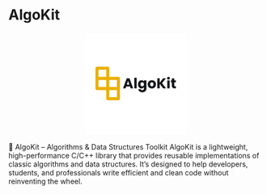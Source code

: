 # AlgoKit
<p align="center">
  <img src="AlgoKit-rm.png" alt="AlgoKit" width="200"/>
</p>
📌 AlgoKit – Algorithms &amp; Data Structures Toolkit  AlgoKit is a lightweight, high-performance C/C++ library that provides reusable implementations of classic algorithms and data structures. It’s designed to help developers, students, and professionals write efficient and clean code without reinventing the wheel.
